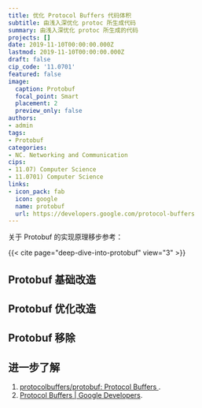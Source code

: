 ```yaml
---
title: 优化 Protocol Buffers 代码体积
subtitle: 由浅入深优化 protoc 所生成代码
summary: 由浅入深优化 protoc 所生成的代码
projects: []
date: 2019-11-10T00:00:00.000Z
lastmod: 2019-11-10T00:00:00.000Z
draft: false
cip_code: '11.0701'
featured: false
image:
  caption: Protobuf
  focal_point: Smart
  placement: 2
  preview_only: false
authors:
- admin
tags:
- Protobuf
categories:
- NC. Networking and Communication
cips:
- 11.07) Computer Science
- 11.0701) Computer Science
links:
- icon_pack: fab
  icon: google
  name: protobuf
  url: https://developers.google.com/protocol-buffers
---
```


关于 Protobuf 的实现原理移步参考：

{{< cite page="deep-dive-into-protobuf" view="3" >}}

## Protobuf 基础改造

## Protobuf 优化改造

## Protobuf 移除


## 进一步了解

1. [protocolbuffers/protobuf: Protocol Buffers ](https://github.com/protocolbuffers/protobuf).
1. [Protocol Buffers | Google Developers](https://developers.google.com/protocol-buffers).